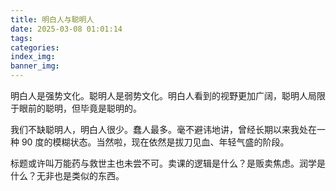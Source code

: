 ```yaml
---
title: 明白人与聪明人
date: 2025-03-08 01:01:14
tags:
categories:
index_img:
banner_img:
---
```


明白人是强势文化。聪明人是弱势文化。明白人看到的视野更加广阔，聪明人局限于眼前的聪明，但毕竟是聪明的。

我们不缺聪明人，明白人很少。蠢人最多。毫不避讳地讲，曾经长期以来我处在一种 90 度的模糊状态。当然啦，现在依然是拔刀见血、年轻气盛的阶段。

标题或许叫万能药与救世主也未尝不可。卖课的逻辑是什么？是贩卖焦虑。润学是什么？无非也是类似的东西。

